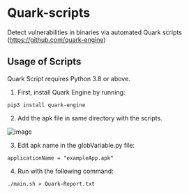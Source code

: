 # Quark-scripts
Detect vulnerabilities in binaries via automated Quark scripts
(https://github.com/quark-engine)

## Usage of Scripts
Quark Script requires Python 3.8 or above.
1.	First, install Quark Engine by running:
```
pip3 install quark-engine
```
2. Add the apk file in same directory with the scripts. 

![image](https://user-images.githubusercontent.com/15799224/221565551-5a80b361-4b54-452f-abcd-8cf1c631989a.png)

3.	Edit apk name in the globVariable.py file:
```
applicationName = "exampleApp.apk"
```
4.	Run with the following command:
```
./main.sh > Quark-Report.txt
```
